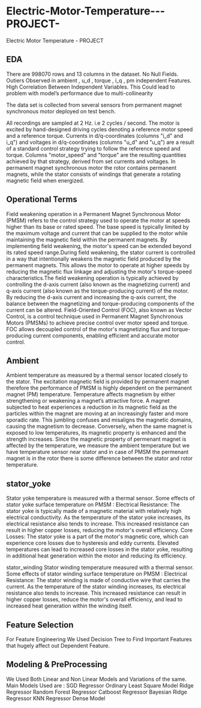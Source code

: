 # Electric-Motor-Temperature---PROJECT-
Electric Motor Temperature - PROJECT 
## EDA
There are 998070 rows and 13 columns in the dataset. 
No Null Fields.
Outiers Observed in ambient , u_d , torque , i_q , pm independent Features.
High Correlation Between Independent Variables. This Could lead to problem with model’s performance due to multi-collinearity

The data set is collected from several sensors from permanent magnet synchronous motor deployed on test bench.

All recordings are sampled at 2 Hz. i.e 2 cycles / second.
The motor is excited by hand-designed driving cycles denoting a reference motor speed and a reference torque.
Currents in d/q-coordinates (columns "i_d" and i_q") and voltages in d/q-coordinates (columns "u_d" and "u_q") are a result of a standard control strategy trying to follow the reference speed and torque.
Columns "motor_speed" and "torque" are the resulting quantities achieved by that strategy, derived from set currents and voltages.
In permanent magnet synchronous motor the rotor contains permanent magnets, while the stator consists of windings that generate a rotating magnetic field when energized.

## Operational Terms
Field weakening operation in a Permanent Magnet Synchronous Motor (PMSM) refers to the control strategy used to operate the motor at speeds higher than its base or rated speed. The base speed is typically limited by the maximum voltage and current that can be supplied to the motor while maintaining the magnetic field within the permanent magnets. By implementing field weakening, the motor's speed can be extended beyond its rated speed range.During field weakening, the stator current is controlled in a way that intentionally weakens the magnetic field produced by the permanent magnets. This allows the motor to operate at higher speeds by reducing the magnetic flux linkage and adjusting the motor's torque-speed characteristics.The field weakening operation is typically achieved by controlling the d-axis current (also known as the magnetizing current) and q-axis current (also known as the torque-producing current) of the motor. By reducing the d-axis current and increasing the q-axis current, the balance between the magnetizing and torque-producing components of the current can be altered.
Field-Oriented Control (FOC), also known as Vector Control, is a control technique used in Permanent Magnet Synchronous Motors (PMSMs) to achieve precise control over motor speed and torque. FOC allows decoupled control of the motor's magnetizing flux and torque-producing current components, enabling efficient and accurate motor control.

##  Ambient
Ambient temperature as measured by a thermal sensor located closely to the stator.
The excitation magnetic field is provided by permanent magnet therefore the performance of PMSM is highly dependent on the permanent magnet (PM) temperature.
Temperature affects magnetism by either strengthening or weakening a magnet’s attractive force. A magnet subjected to heat experiences a reduction in its magnetic field as the particles within the magnet are moving at an increasingly faster and more sporadic rate. This jumbling confuses and misaligns the magnetic domains, causing the magnetism to decrease. Conversely, when the same magnet is exposed to low temperatures, its magnetic property is enhanced and the strength increases.
Since the magnetic property of permenant magnet is affected by the temperature, we measure the ambient temperature but we have temperature sensor near stator and in case of PMSM the permenant magnet is in the rotor there is some difference between the stator and rotor temperature.

## stator_yoke
Stator yoke temperature is measured with a thermal sensor.
Some effects of stator yoke surface temperature on PMSM :
Electrical Resistance: The stator yoke is typically made of a magnetic material with relatively high electrical conductivity. As the temperature of the stator yoke increases, its electrical resistance also tends to increase. This increased resistance can result in higher copper losses, reducing the motor's overall efficiency.
Core Losses: The stator yoke is a part of the motor's magnetic core, which can experience core losses due to hysteresis and eddy currents. Elevated temperatures can lead to increased core losses in the stator yoke, resulting in additional heat generation within the motor and reducing its efficiency.

stator_winding
Stator winding temperature measured with a thermal sensor.
Some effects of stator winding surface temperature on PMSM :
Electrical Resistance: The stator winding is made of conductive wire that carries the current. As the temperature of the stator winding increases, its electrical resistance also tends to increase. This increased resistance can result in higher copper losses, reduce the motor's overall efficiency, and lead to increased heat generation within the winding itself.

## Feature Selection
For Feature Engineering We Used Decision Tree to Find Important Features that hugely affect out Dependent Feature.

## Modeling & PreProcessing

We Used Both Linear and Non Linear Models and Variations of the same.
Main Models Used are :
SGD Regressor
Ordinary Least Square Model
Ridge Regressor
Random Forest Regressor
Catboost Regressor
Bayesian Ridge Regressor
KNN Regressor
Dense Model





